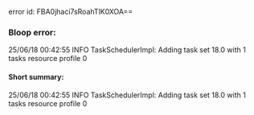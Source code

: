 error id: FBA0jhaci7sRoahTlK0XOA==
### Bloop error:

25/06/18 00:42:55 INFO TaskSchedulerImpl: Adding task set 18.0 with 1 tasks resource profile 0
#### Short summary: 

25/06/18 00:42:55 INFO TaskSchedulerImpl: Adding task set 18.0 with 1 tasks resource profile 0